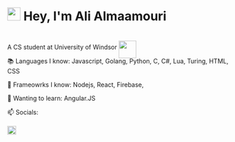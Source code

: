# <img src="https://media.giphy.com/media/hvRJCLFzcasrR4ia7z/giphy.gif" width="30"> Hey, I'm Ali Almaamouri

A CS student at University of Windsor 
<img style="transform: translateY(50%)" src="https://www.uwindsor.ca/sites/all/themes/uwindsor_bootstrap/images/uwindsor_shield.svg" width=40px, height=auto> 
 

📚 Languages I know:
  Javascript, Golang, Python, C, C#, Lua, Turing, HTML, CSS

💾 Frameowrks I know:
  Nodejs, React, Firebase,  

💭 Wanting to learn:
  Angular.JS

📫 Socials: <br/> <br/>
<a ref="https://www.linkedin.com/in/ali-almaamouri-61592a2a7"> <img src="https://d29fhpw069ctt2.cloudfront.net/icon/image/38764/preview.svg" width=20px, height=auto/> <a/>
